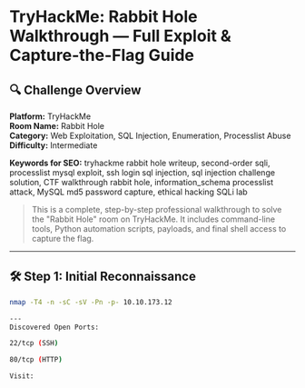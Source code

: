 # TryHackMe: Rabbit Hole Walkthrough — Full Exploit & Capture-the-Flag Guide

## 🔍 Challenge Overview

**Platform:** TryHackMe  
**Room Name:** Rabbit Hole  
**Category:** Web Exploitation, SQL Injection, Enumeration, Processlist Abuse  
**Difficulty:** Intermediate  

**Keywords for SEO:** tryhackme rabbit hole writeup, second-order sqli, processlist mysql exploit, ssh login sql injection, sql injection challenge solution, CTF walkthrough rabbit hole, information_schema processlist attack, MySQL md5 password capture, ethical hacking SQLi lab

> This is a complete, step-by-step professional walkthrough to solve the "Rabbit Hole" room on TryHackMe. It includes command-line tools, Python automation scripts, payloads, and final shell access to capture the flag.

---

## 🛠 Step 1: Initial Reconnaissance

```bash
nmap -T4 -n -sC -sV -Pn -p- 10.10.173.12

---
Discovered Open Ports:

22/tcp (SSH)

80/tcp (HTTP)

Visit:


